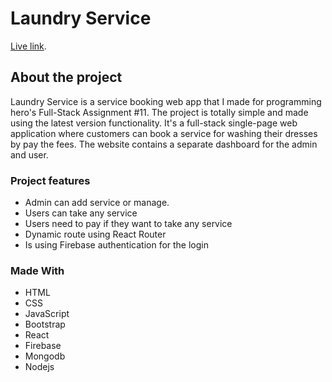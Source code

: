 # Laundry Service

[Live link](https://laundry-service-48e19.web.app).

## About the project

Laundry Service is a service booking web app that I made for programming hero's Full-Stack Assignment #11. The project is totally simple and made using the latest version functionality. It's a full-stack single-page web application where customers can book a service for washing their dresses by pay the fees. The website contains a separate dashboard for the admin and user.

### Project features

<ul>
    <li>Admin can add service or manage.</li>
    <li>Users can take any service</li>
    <li>Users need to pay if they want to take any service</li>
    <li>Dynamic route using React Router </li>
    <li>Is using Firebase authentication for the login</li>
</ul>

### Made With

<ul>
    <li>HTML</li>
    <li>CSS</li>
    <li>JavaScript</li>
    <li>Bootstrap</li>
    <li>React</li>
    <li>Firebase</li>
    <li>Mongodb</li>
    <li>Nodejs</li>
</ul>
